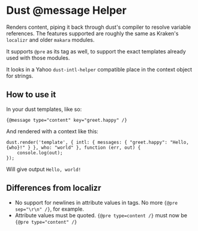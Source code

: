 Dust @message Helper
====================

Renders content, piping it back through dust's compiler to resolve variable references. The features supported are roughly the same as Kraken's `localizr` and older `makara` modules.

It supports `@pre` as its tag as well, to support the exact templates already used with those modules.

It looks in a Yahoo `dust-intl-helper` compatible place in the context object for strings.

How to use it
-------------

In your dust templates, like so:

```
{@message type="content" key="greet.happy" /}
```

And rendered with a context like this:

```
dust.render('template', { intl: { messages: { "greet.happy": "Hello, {who}!" } }, who: "world" }, function (err, out) {
    console.log(out);
});
```

Will give output `Hello, world!`

Differences from localizr
-------------------------

* No support for newlines in attribute values in tags. No more `{@pre sep="\r\n" /}`, for example.
* Attribute values must be quoted. `{@pre type=content /}` must now be `{@pre type="content" /}`
